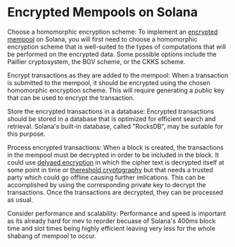 # Encrypted Mempools on Solana

Choose a homomorphic encryption scheme: To implement an [encrypted mempool](https://www.youtube.com/watch?v=fHDjgFcha0M&list=WL&index=1)  on Solana, you will first need to choose a homomorphic encryption scheme that is well-suited to the types of computations that will be performed on the encrypted data. Some possible options include the Paillier cryptosystem, the BGV scheme, or the CKKS scheme.

Encrypt transactions as they are added to the mempool: When a transaction is submitted to the mempool, it should be encrypted using the chosen homomorphic encryption scheme. This will require generating a public key that can be used to encrypt the transaction.

Store the encrypted transactions in a database: Encrypted transactions should be stored in a database that is optimized for efficient search and retrieval. Solana's built-in database, called "RocksDB", may be suitable for this purpose.

Process encrypted transactions: When a block is created, the transactions in the mempool must be decrypted in order to be included in the block. It could use [delyaed encryption](https://eprint.iacr.org/2020/638.pdf) in which the cipher text is decrypted itself at some point in time or [thereshold cryptography](https://en.wikipedia.org/wiki/Threshold_cryptosystem) but that needs a trusted party which could go offline causing further imlications. This can be accomplished by using the corresponding private key to decrypt the transactions. Once the transactions are decrypted, they can be processed as usual.

Consider performance and scalability: Performance and speed is important as its already hard for mev to reorder becuase of Solana's 400ms block time and slot times being highly efficient leaving very less for the whole shabang of mempool to occur.


